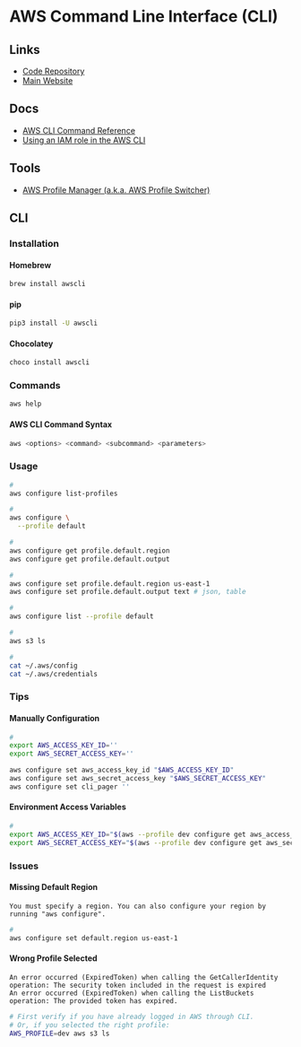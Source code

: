 # AWS Command Line Interface (CLI)

## Links

- [Code Repository](https://github.com/aws/aws-cli)
- [Main Website](https://aws.amazon.com/cli/)

## Docs

- [AWS CLI Command Reference](https://docs.aws.amazon.com/cli/latest/reference/)
- [Using an IAM role in the AWS CLI](https://docs.aws.amazon.com/cli/latest/userguide/cli-configure-role.html)

## Tools

- [AWS Profile Manager (a.k.a. AWS Profile Switcher)](/aws-profile-manager.md)

## CLI

### Installation

#### Homebrew

```sh
brew install awscli
```

#### pip

```sh
pip3 install -U awscli
```

#### Chocolatey

```sh
choco install awscli
```

### Commands

```sh
aws help
```

#### AWS CLI Command Syntax

```sh
aws <options> <command> <subcommand> <parameters>
```

### Usage

```sh
#
aws configure list-profiles

#
aws configure \
  --profile default

#
aws configure get profile.default.region
aws configure get profile.default.output

#
aws configure set profile.default.region us-east-1
aws configure set profile.default.output text # json, table

#
aws configure list --profile default

#
aws s3 ls

#
cat ~/.aws/config
cat ~/.aws/credentials
```

<!--
#
export mfa_serial=arn:aws:iam::<account>:mfa/<login>

aws configure set profile.dev.region <your_region>
aws configure set profile.dev.aws_access_key_id <access_key_id>
aws configure set profile.dev.aws_secret_access_key <secret_access_key>
aws configure set profile.dev.aws_session_token <session_token>

aws configure set default.source_profile sts
aws configure set profile.sts.mfa_serial $mfa_serial
aws configure set profile.sts.aws_access_key_id $aws_access_key_id
aws configure set profile.sts.aws_secret_access_key $aws_secret_access_key

aws configure set profile.dev.role_arn arn:aws:iam::<organizationaccount>:role/OrganizationAccountAccessRole
aws configure --profile <name>

eval $(aws ecr get-login --no-include-email)

aws ecr get-login \
  --no-include-email \
  --region us-east-1
-->

### Tips

#### Manually Configuration

```sh
#
export AWS_ACCESS_KEY_ID=''
export AWS_SECRET_ACCESS_KEY=''

aws configure set aws_access_key_id "$AWS_ACCESS_KEY_ID"
aws configure set aws_secret_access_key "$AWS_SECRET_ACCESS_KEY"
aws configure set cli_pager ''
```

#### Environment Access Variables

```sh
#
export AWS_ACCESS_KEY_ID="$(aws --profile dev configure get aws_access_key_id)"
export AWS_SECRET_ACCESS_KEY="$(aws --profile dev configure get aws_secret_access_key)"
```

### Issues

#### Missing Default Region

```log
You must specify a region. You can also configure your region by running "aws configure".
```

```sh
#
aws configure set default.region us-east-1
```

#### Wrong Profile Selected

```log
An error occurred (ExpiredToken) when calling the GetCallerIdentity operation: The security token included in the request is expired
An error occurred (ExpiredToken) when calling the ListBuckets operation: The provided token has expired.
```

```sh
# First verify if you have already logged in AWS through CLI.
# Or, if you selected the right profile:
AWS_PROFILE=dev aws s3 ls
```
